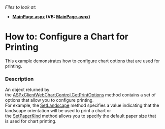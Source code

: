 <!-- default file list -->
*Files to look at*:

* **[MainPage.aspx](./CS/PrintingOptionsSample/MainPage.aspx) (VB: [MainPage.aspx](./VB/PrintingOptionsSample/MainPage.aspx))**
<!-- default file list end -->
# How to: Configure a Chart for Printing 


<p>This example demonstrates how to configure chart options that are used for printing.</p>


<h3>Description</h3>

<p>An object returned by the&nbsp;<a href="https://documentation.devexpress.com/#AspNet/DevExpressXtraChartsWebScriptsASPxClientWebChartControl_GetPrintOptionstopic">ASPxClientWebChartControl.GetPrintOptions</a>&nbsp;method contains a set of options that allow you to configure printing.&nbsp;<br>For example, the&nbsp;<a href="https://documentation.devexpress.com/#AspNet/DevExpressXtraChartsWebScriptsASPxClientChartPrintOptions_SetLandscapetopic">SetLandscape</a>&nbsp;method specifies&nbsp;a value indicating that the landscape orientation will be used to print a chart or the&nbsp;<a href="https://documentation.devexpress.com/#AspNet/DevExpressXtraChartsWebScriptsASPxClientChartPrintOptions_SetPaperKindtopic">SetPaperKind</a>&nbsp;method allows you to specify the default paper size that is used for chart printing.</p>

<br/>


